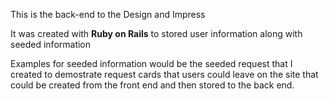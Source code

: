 This is the back-end to the Design and Impress 

It was created with **Ruby on Rails** to stored user information along with seeded information

Examples for seeded information would be the seeded request that I created to demostrate request cards that users could leave on the site that could be created from the front end and then stored to the back end.


